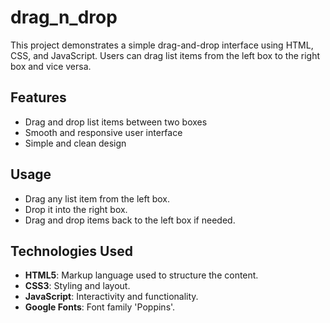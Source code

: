 # drag_n_drop
This project demonstrates a simple drag-and-drop interface using HTML, CSS, and JavaScript. Users can drag list items from the left box to the right box and vice versa.

## Features

- Drag and drop list items between two boxes
- Smooth and responsive user interface
- Simple and clean design

 ## Usage

- Drag any list item from the left box.
- Drop it into the right box.
- Drag and drop items back to the left box if needed.

## Technologies Used

- **HTML5**: Markup language used to structure the content.
- **CSS3**: Styling and layout.
- **JavaScript**: Interactivity and functionality.
- **Google Fonts**: Font family 'Poppins'.
